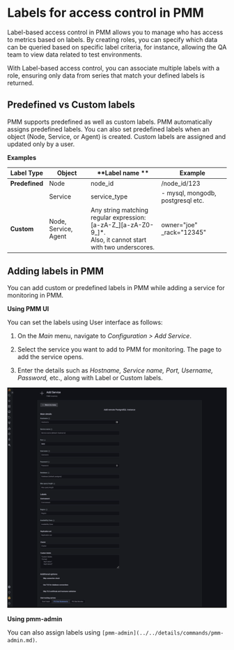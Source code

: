 # Labels for access control in PMM


Label-based access control in PMM allows you to manage who has access to metrics based on labels. By creating roles, you can specify which data can be queried based on specific label criteria, for instance, allowing the QA team to view data related to test environments. 
 
With Label-based access control, you can associate multiple labels with a role, ensuring only data from series that match your defined labels is returned. 


## Predefined vs Custom labels

PMM supports predefined as well as custom labels. PMM automatically assigns predefined labels. You can also set predefined labels when an object (Node, Service, or Agent) is created. Custom labels are assigned and updated only by a user.

**Examples**


| **Label Type**| **Object**| **Label name **| **Example** |                                                                                                
|----------|--------|-------|------------------------------|
| **Predefined**  | Node   | node_id |/node_id/123|                                          
|          | Service|service_type   |   - mysql, mongodb, postgresql etc.                                     
| **Custom**| Node, Service, Agent| Any string matching regular expression: <br /> [a-zA-Z_][a-zA-Z0-9_]*. <br /> Also, it cannot start with two underscores.| owner="joe"<br/> _rack="12345"|


## Adding labels in PMM

You can add custom or predefined labels in PMM while adding a service for monitoring in PMM. 

**Using PMM UI**

You can set the labels using User interface as follows:

1. On the *Main* menu, navigate to *Configuration > Add Service*.

2. Select the service you want to add to PMM for monitoring. The page to add the service opens.

3. Enter the details such as *Hostname, Service name, Port, Username, Password,* etc., along with Label or Custom labels.

 ![!](../../_images/PMM_access_control_add_labels_services.png)

 **Using pmm-admin**

 You can also assign labels using `[pmm-admin](../../details/commands/pmm-admin.md)`.